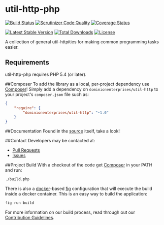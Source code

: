 # util-http-php
[![Build Status](https://travis-ci.org/dominionenterprises/util-http-php.svg?branch=master)](https://travis-ci.org/dominionenterprises/util-http-php)
[![Scrutinizer Code Quality](http://img.shields.io/scrutinizer/g/dominionenterprises/util-http-php.svg?style=flat)](https://scrutinizer-ci.com/g/dominionenterprises/util-http-php/)
[![Coverage Status](https://coveralls.io/repos/dominionenterprises/util-http-php/badge.svg?branch=master&service=github)](https://coveralls.io/github/dominionenterprises/util-http-php?branch=master)

[![Latest Stable Version](http://img.shields.io/packagist/v/dominionenterprises/util-http.svg?style=flat)](https://packagist.org/packages/dominionenterprises/util-http)
[![Total Downloads](http://img.shields.io/packagist/dt/dominionenterprises/util-http.svg?style=flat)](https://packagist.org/packages/dominionenterprises/util-http)
[![License](http://img.shields.io/packagist/l/dominionenterprises/util-http.svg?style=flat)](https://packagist.org/packages/dominionenterprises/util-http)

A collection of general util-httpities for making common programming tasks easier.

## Requirements

util-http-php requires PHP 5.4 (or later).

##Composer
To add the library as a local, per-project dependency use [Composer](http://getcomposer.org)! Simply add a dependency on
`dominionenterprises/util-http` to your project's `composer.json` file such as:

```json
{
    "require": {
        "dominionenterprises/util-http": "~1.0"
    }
}
```
##Documentation
Found in the [source](src) itself, take a look!

##Contact
Developers may be contacted at:

 * [Pull Requests](https://github.com/dominionenterprises/util-http-php/pulls)
 * [Issues](https://github.com/dominionenterprises/util-http-php/issues)

##Project Build
With a checkout of the code get [Composer](http://getcomposer.org) in your PATH and run:

```sh
./build.php
```

There is also a [docker](http://www.docker.com/)-based
[fig](http://www.fig.sh/) configuration that will execute the build inside a
docker container.  This is an easy way to build the application:
```sh
fig run build
```

For more information on our build process, read through out our [Contribution Guidelines](CONTRIBUTING.md).
